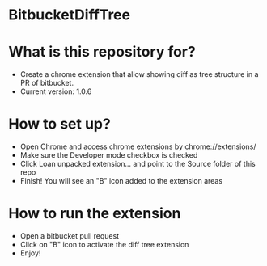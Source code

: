 # BitbucketDiffTree
# What is this repository for?

- Create a chrome extension that allow showing diff as tree structure in a PR of bitbucket.
- Current version: 1.0.6

# How to set up?

- Open Chrome and access chrome extensions by chrome://extensions/
- Make sure the Developer mode checkbox is checked
- Click Loan unpacked extension... and point to the Source folder of this repo
- Finish! You will see an "B" icon added to the extension areas

# How to run the extension

- Open a bitbucket pull request
- Click on "B" icon to activate the diff tree extension
- Enjoy!
